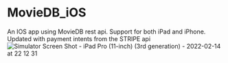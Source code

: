 # MovieDB_iOS
An IOS app using MovieDB rest api. Support for both iPad and iPhone. Updated with payment intents from the STRIPE api
![Simulator Screen Shot - iPad Pro (11-inch) (3rd generation) - 2022-02-14 at 22 12 31](https://user-images.githubusercontent.com/51683281/154179693-694d2043-9176-43e0-aa5f-ee24355f489a.png)
